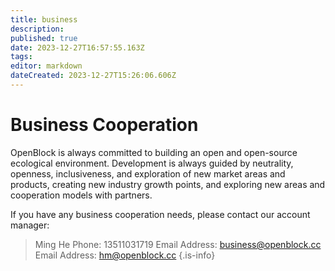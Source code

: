 ```yaml
---
title: business
description: 
published: true
date: 2023-12-27T16:57:55.163Z
tags: 
editor: markdown
dateCreated: 2023-12-27T15:26:06.606Z
---
```


# Business Cooperation

OpenBlock is always committed to building an open and open-source ecological environment. Development is always guided by neutrality, openness, inclusiveness, and exploration of new market areas and products, creating new industry growth points, and exploring new areas and cooperation models with partners.

If you have any business cooperation needs, please contact our account manager:

> Ming He
> Phone: 13511031719
> Email Address: business@openblock.cc
> Email Address: hm@openblock.cc
{.is-info}




